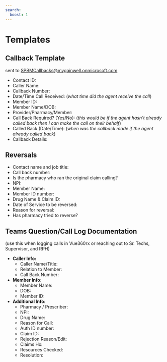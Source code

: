 ```yaml
---
search:
  boost: 1
---
```


# Templates

## Callback Template

sent to SPBMCallbacks@mygainwell.onmicrosoft.com

- Contact ID:
- Caller Name: 
- Callback Number: 
- Date/Time Call Received: (*what time did the agent receive the call*) 
- Member ID:  
- Member Name/DOB:  
- Provider/Pharmacy/Member:  
- Call Back Required? (Yes/No): (*this would be if the agent hasn't already called back then I can make the call on their behalf*) 
- Called Back (Date/Time): (*when was the callback made if the agent already called back*) 
- Callback Details:

## Reversals

- Contact name and job title:
- Call back number:
- Is the pharmacy who ran the original claim calling?
- NPI:
- Member Name:
- Member ID number:
- Drug Name & Claim ID:
- Date of Service to be reversed:
- Reason for reversal:
- Has pharmacy tried to reverse?

## Teams Question/Call Log Documentation

(use this when logging calls in Vue360rx or reaching out to Sr. Techs, Supervisor, and RPH)

- **Caller Info:** 
    - Caller Name/Title:  
    - Relation to Member:
    - Call Back Number:  
- **Member Info:**
  - Member Name:  
  - DOB:  
  - Member ID:  
- **Additional Info:** 
  - Pharmacy / Prescriber:  
  - NPI:
  - Drug Name:  
  - Reason for Call:  
  - Auth ID number:
  - Claim ID:  
  - Rejection Reason/Edit:  
  - Claims Hx:  
  - Resources Checked:  
  - Resolution:  
